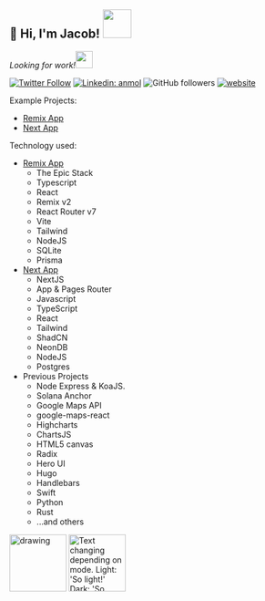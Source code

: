 <h2>👋 Hi,  I'm Jacob! <img src="https://media.giphy.com/media/12oufCB0MyZ1Go/giphy.gif" width="50"></h2>
<p><em>Looking for work!<img src="https://media.giphy.com/media/WUlplcMpOCEmTGBtBW/giphy.gif" width="30"> 
</em></p>

[![Twitter Follow](https://img.shields.io/twitter/follow/leslamport?label=Follow)](https://twitter.com/intent/follow?screen_name=leslamport)
[![Linkedin: anmol](https://img.shields.io/badge/-jacob-blue?style=flat-square&logo=Linkedin&logoColor=white&link=https://www.linkedin.com/in/jacob-silverman-0a1022242/)](https://www.linkedin.com/in/jacob-silverman-0a1022242/)
![GitHub followers](https://img.shields.io/github/followers/bespy?label=Follow&style=social)
[![website](https://img.shields.io/badge/Website-46a2f1.svg?&style=flat-square&logo=Google-Chrome&logoColor=white&link=https://slvr.mn/)](https://slvr.mn/)

Example Projects:

- [Remix App](https://github.com/bespy/remix-app)
- [Next App](https://github.com/bespy/next-app)

Technology used:

- [Remix App](https://github.com/bespy/remix-app)
  - The Epic Stack
  - Typescript
  - React
  - Remix v2
  - React Router v7
  - Vite
  - Tailwind
  - NodeJS
  - SQLite
  - Prisma
- [Next App](https://github.com/bespy/next-app)
  - NextJS
  - App & Pages Router
  - Javascript
  - TypeScript
  - React
  - Tailwind
  - ShadCN
  - NeonDB
  - NodeJS
  - Postgres
- Previous Projects
  - Node Express & KoaJS.
  - Solana Anchor
  - Google Maps API
  - google-maps-react
  - Highcharts
  - ChartsJS
  - HTML5 canvas
  - Radix
  - Hero UI
  - Hugo
  - Handlebars
  - Swift
  - Python
  - Rust
  - ...and others

<div class="grid cards grid-col" markdown>

<img src="https://github.com/xandemon/developer-icons/blob/main/icons/reactjs.svg" alt="drawing" width="100"/>
     <picture>
    <source media="(prefers-color-scheme: dark)" srcset="https://github.com/xandemon/developer-icons/blob/main/icons/remix-light.svg">
    <img alt="Text changing depending on mode. Light: 'So light!' Dark: 'So dark!'" src="https://github.com/xandemon/developer-icons/blob/main/icons/remix-dark.svg" width="100">
  </picture>

  </div>
